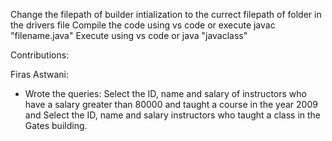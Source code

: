 Change the filepath of builder intialization to the currect filepath of folder
in the drivers file 
Compile the code using vs code or execute 
javac "filename.java" 
Execute using vs code or 
java "javaclass"

Contributions: 

Firas Astwani: 
-  Wrote the queries: Select the ID, name and salary of instructors who have a salary greater than 80000 and taught a course in the year 2009 
    and Select the ID, name and salary instructors who taught a class in the Gates building.

    
